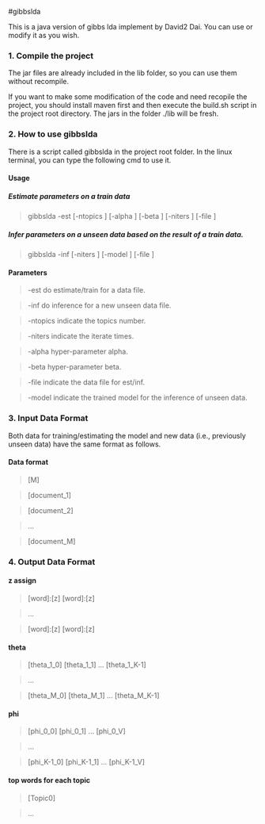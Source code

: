 #gibbslda

This is a java version of gibbs lda implement by David2 Dai.
You can use or modify it as you wish.

### 1. Compile the project 
The jar files are already included in the lib folder, so you can use them 
without recompile. 

If you want to make some modification of the code and need recopile the 
project, you should install maven first and then execute the build.sh script
in the project root directory. The jars in the folder ./lib will be fresh.

### 2. How to use gibbslda
There is a script called gibbslda in the project root folder. In the linux 
terminal, you can type the following cmd to use it.

#### Usage
##### Estimate parameters on a train data
> gibbslda -est [-ntopics <int>] [-alpha <float>] [-beta <float>] 
		        [-niters <int>] [-file <string>]

##### Infer parameters on a unseen data based on the result of a train data.
> gibbslda -inf [-niters <int>] [-model <string>] [-file <string>]

#### Parameters
> -est            do estimate/train for a data file.

> -inf            do inference for a new unseen data file.

> -ntopics        indicate the topics number.

> -niters         indicate the iterate times.

> -alpha          hyper-parameter alpha.

> -beta           hyper-parameter beta.

> -file           indicate the data file for est/inf.

> -model          indicate the trained model for the inference of unseen data.

### 3. Input Data Format
Both data for training/estimating the model and new data (i.e., previously 
unseen data) have the same format as follows.
#### Data format
> [M]

> [document_1]

> [document_2]

> ...

> [document_M]

### 4. Output Data Format

#### z assign
> [word]:[z] [word]:[z]

> ... 

> [word]:[z] [word]:[z]

#### theta
> [theta_1_0] [theta_1_1] ... [theta_1_K-1]

> ...

> [theta_M_0] [theta_M_1] ... [theta_M_K-1]

#### phi 
> [phi_0_0] [phi_0_1] ... [phi_0_V]

> ...

> [phi_K-1_0] [phi_K-1_1] ... [phi_K-1_V]

#### top words for each topic 
> [Topic0]

> [word0]:[prob]

> [word1]:[prob]

> ...

> [wordk]:[prob]
